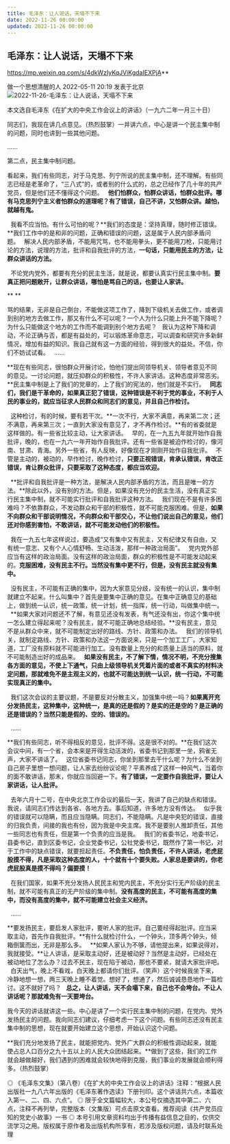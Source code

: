 ```yaml
---
title: 毛泽东：让人说话，天塌不下来
date: 2022-11-26 00:00:00
updated: 2022-11-26 00:00:00
---
```


## 毛泽东：让人说话，天塌不下来

https://mp.weixin.qq.com/s/4dkWzIyKqJViKgdaIEXPjA**

做一个思想清醒的人 2022-05-11 20:19 发表于北京
![2022-11-26-毛泽东：让人说话，天塌不下来](assets/2022-11-26-毛泽东：让人说话，天塌不下来.jpeg)

本文选自毛泽东《在扩大的中央工作会议上的讲话》（一九六二年一月三十日）

同志们，我现在讲几点意见。（热烈鼓掌）一并讲六点，中心是讲一个民主集中制的问题，同时也讲到一些其他问题。

……

第二点，民主集中制问题。

看起来，我们有些同志，对于马克思、列宁所说的民主集中制，还不理解。有些同志已经是老革命了，“三八式”的，或者别的什么式的，总之已经作了几十年的共产党员，但是他们还不懂得这个问题。
 
**他们怕群众，怕群众讲话，怕群众批评。哪有马克思列宁主义者怕群众的道理呢？有了错误，自己不讲，又怕群众讲。越怕，就越有鬼。**

 
我看不应当怕。有什么可怕的呢？**我们的态度是：坚持真理，随时修正错误。**我们工作中的是和非的问题，正确和错误的问题，这是属于人民内部矛盾问题。
 
解决人民内部矛盾，不能用咒骂，也不能用拳头，更不能用刀枪，只能用讨论的方法，说理的方法，批评和自我批评的方法，**一句话，只能用民主的方法，让群众讲话的方法。**

 
不论党内党外，都要有充分的民主生活，就是说，都要认真实行民主集中制。**要真正把问题敞开，让群众讲话，哪怕是骂自己的话，也要让人家讲。**

** **

骂的结果，无非是自己倒台，不能做这项工作了，降到下级机关去做工作，或者调到别的地方去做工作，那又有什么不可以呢？一个人为什么只能上升不能下降呢？为什么只能做这个地方的工作而不能调到别个地方去呢？
 
我认为这种下降和调动，不论正确与否，都是有益处的，可以锻炼革命意志，可以调查和研究许多新鲜情况，增加有益的知识。我自己就有这一方面的经验，得到很大的益处。不信，你们不妨试试看。
 
……

**现在有些同志，很怕群众开展讨论，怕他们提出同领导机关、领导者意见不同的意见。一讨论问题，就压抑群众的积极性，不许人家讲话。这种态度非常恶劣。**民主集中制是上了我们的党章的，上了我们的宪法的，他们就是不实行。
 
**同志们，我们是干革命的，如果真正犯了错误，这种错误是不利于党的事业，不利于人民的事业的，就应当征求人民群众和同志们的意见，并且自己作检讨。**

 
这种检讨，有的时候，要有若干次。**一次不行，大家不满意，再来第二次；还不满意，再来第三次；一直到大家没有意见了，才不再作检讨。**有的省委就是这样做的。有一些省比较主动，让大家讲话。
 
早的，在一九五九年就开始作自我批评，晚的，也在一九六一年开始作自我批评。还有一些省是被迫作检讨的，像河南、甘肃、青海。另外一些省，有人反映，好像现在才刚刚开始作自我批评。
 
不管是主动的，被动的，早作检讨，晚作检讨，**只要正视错误，肯承认错误，肯改正错误，肯让群众批评，只要采取了这种态度，都应当欢迎。**

 
**批评和自我批评是一种方法，是解决人民内部矛盾的方法，而且是唯一的方法。**除此以外，没有别的方法。但是，如果没有充分的民主生活，没有真正实行民主集中制，就不可能实行批评和自我批评这种方法。
 
我们现在不是有许多困难吗？不依靠群众，不发动群众和干部的积极性，就不可能克服困难。但是，**如果不向群众和干部说明情况，不向群众和干部交心，不让他们说出自己的意见，他们还对你感到害怕，不敢讲话，就不可能发动他们的积极性。**

 
我在一九五七年这样说过，要造成“又有集中又有民主，又有纪律又有自由，又有统一意志、又有个人心情舒畅、生动活泼，那样一种政治局面”。
 
党内党外部应当有这样的政治局面。没有这样的政治局面，群众的积极性是不可能发动起来的。**克服困难，没有民主不行。当然没有集中更不行，但是，没有民主就没有集中。**

 
没有民主，不可能有正确的集中，因为大家意见分歧，没有统一的认识，集中制就建立不起来。什么叫集中？首先是要集中正确的意见。在集中正确意见的基础上，做到统一认识，统一政策，统一计划，统一指挥，统一行动，叫做集中统一。
 
**如果大家对问题还不了解，有意见还没有发表，有气还没有出，你这个集中统一怎么建立得起来呢？没有民主，就不可能正确地总结经验。**没有民主，意见不是从群众中来，就不可能制定出好的路线、方针、政策和办法。
 
我们的领导机关，就制定路线、方针、政策和办法这一方面说来，只是一个加工工厂。大家知道，工厂没有原料就不可能进行加工。没有数量上充分的和质量上适当的原料，就不可能制造出好的成品来。
 
**如果没有民主，不了解下情，情况不明，不充分搜集各方面的意见，不使上下通气，只由上级领导机关凭着片面的或者不真实的材料决定问题，那就难免不是主观主义的，也就不可能达到统一认识，统一行动，不可能实现真正的集中。**

 
我们这次会议的主要议题，不是要反对分散主义，加强集中统一吗？**如果离开充分发扬民主，这种集中，这种统一，是真的还是假的？是实的还是空的？是正确的还是错误的？当然只能是假的、空的、错误的。**

 
……

**我们有些同志，听不得相反的意见，批评不得。这是很不对的。**在我们这次会议中间，有一个省，会本来是开得生动活泼的，省委书记到那里一坐，鸦雀无声，大家不讲话了。
 
这位省委书记同志，你坐到那里去干什么呢？为什么不坐到自己房子里想一想问题，让人家去纷纷议论呢？平素养成了这样一种风气，当着你的面不敢讲话，那末，你就应当回避一下。**有了错误，一定要作自我批评，要让人家讲话，让人批评。**

 
去年六月十二号，在中央北京工作会议的最后一天，我讲了自己的缺点和错误。我说，请同志们传达到各省、各地方去。事后知道，许多地方没有传达。
 
似乎我的错误就可以隐瞒，而且应当隐瞒。同志们，不能隐瞒。凡是中央犯的错误，直接的归我负责，间接的我也有份，因为我是中央主席。我不是要别人推卸责任，其他一些同志也有责任，但是第一个负责的应当是我。
 
我们的省委书记，地委书记，县委书记，直到区委书记，企业党委书记，公社党委书记，既然作了第一书记，对于工作中的缺点错误，就要担起责任。**不负责任，怕负责任，不许人讲话，老虎屁股摸不得，凡是采取这种态度的人，十个就有十个要失败。人家总是要讲的，你老虎屁股真是摸不得吗？偏要摸！**

 
在我们国家，如果不充分发扬人民民主和党内民主，不充分实行无产阶级的民主制，就不可能有真正的无产阶级的集中制。**没有高度的民主，不可能有高度的集中，而没有高度的集中，就不可能建立社会主义经济。**

 
……

**要发扬民主，要启发人家批评，要听人家的批评。自己要经得起批评。应当采取主动，首先作自我批评。**有什么就检讨什么，一个钟头，顶多两个钟头，倾箱倒箧而出，无非是那么多。
 
**如果人家认为不够，请他提出来，如果说得对，我就接受。**让人讲话，是采取主动好，还是被动好？当然是主动好。已经处在被动地位了怎么办？过去不民主，现在陷于被动，那也不要紧，就请大家批评吧。
 
白天出气，晚上不看戏，白天晚上都请你们批评。（笑声）这个时候我坐下来，冷静地想一想，两三天晚上睡不着觉。想好了，想通了，然后诚诚恳恳地作一篇检讨。这不就好了吗？
 
**总之，让人讲话，天不会塌下来，自己也不会垮台。不让人讲话呢？那就难免有一天要垮台。**

我今天的讲话就讲这一些。中心是讲了一个实行民主集中制的问题，在党内、党外发扬民主的问题。我向同志们建议，仔细考虑一下这个问题。有些同志还没有民主集中制的思想，现在就要开始建立这个思想，开始认识这个问题。

**我们充分地发扬了民主，就能把党内、党外广大群众的积极性调动起来，就能使占总人口百分之九十五以上的人民大众团结起来。**做到了这些，我们的工作就会越做越好，我们遇到的困难就会较快地得到克服，我们事业的发展就会顺利得多。（热烈鼓掌）

◎ 《毛泽东文集》（第八卷）《在扩大的中央工作会议上的讲话》注释：“根据人民出版社一九八六年出版的《毛泽东著作选读》下册刊印。这个讲话共六点，本篇收入第一、二、四、六点”。
◎ 限于全文篇幅较大，本公号仅摘选其中第二、六点，注释不再列举，完整版本（文集版）可点击原文查看。推荐阅读《共产党员应知的党史小故事》一书
◎ 本号引用文章资料均出于传播有益信息之目的，仅供交流学习之用。版权属于原作者及出版机构所享有，若涉及版权问题，请及时联系处理

